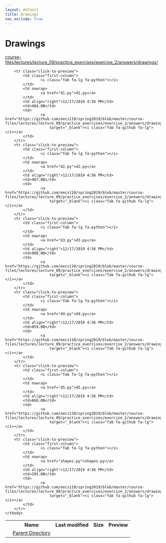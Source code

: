 ```yaml
---
layout: default
title: Drawings
nav_exclude: True
---
```


# Drawings

[course-files/lectures/lecture_09/practice_exercises/exercise_2/answers/drawings/](.)

<table class="tbl-files">
    <tbody>
        <tr>
            <th valign="top"></th>
            <th>Name</th>
            <th>Last modified</th>
            <th>Size</th>
            <th>Preview</th>
        </tr>
        <tr>
            <td valign="top">
                <i class="fa fa-folder-open"></i>
            </td>
            <td><a href="../">Parent Directory</a></td>
            <td>&nbsp;</td>
            <td>&nbsp;</td>
            <td>&nbsp;</td>
        </tr>

        <tr class="click-to-preview">
            <td class="first-column">
                    <i class="fab fa-lg fa-python"></i>
            </td>
            <td nowrap>
                    <a href="d1.py">d1.py</a>
            </td>
            <td align="right">12/17/2019 4:56 PM</td>
            <td>484.0B</td>
            <td>
                    <a href="https://github.com/eecs110/spring2019/blob/master/course-files/lectures/lecture_09/practice_exercises/exercise_2/answers/drawings/d1.py"
                        target="_blank"><i class="fab fa-github fa-lg"></i></a>
            </td>
        </tr>
        <tr class="click-to-preview">
            <td class="first-column">
                    <i class="fab fa-lg fa-python"></i>
            </td>
            <td nowrap>
                    <a href="d2.py">d2.py</a>
            </td>
            <td align="right">12/17/2019 4:56 PM</td>
            <td>487.0B</td>
            <td>
                    <a href="https://github.com/eecs110/spring2019/blob/master/course-files/lectures/lecture_09/practice_exercises/exercise_2/answers/drawings/d2.py"
                        target="_blank"><i class="fab fa-github fa-lg"></i></a>
            </td>
        </tr>
        <tr class="click-to-preview">
            <td class="first-column">
                    <i class="fab fa-lg fa-python"></i>
            </td>
            <td nowrap>
                    <a href="d3.py">d3.py</a>
            </td>
            <td align="right">12/17/2019 4:56 PM</td>
            <td>990.0B</td>
            <td>
                    <a href="https://github.com/eecs110/spring2019/blob/master/course-files/lectures/lecture_09/practice_exercises/exercise_2/answers/drawings/d3.py"
                        target="_blank"><i class="fab fa-github fa-lg"></i></a>
            </td>
        </tr>
        <tr class="click-to-preview">
            <td class="first-column">
                    <i class="fab fa-lg fa-python"></i>
            </td>
            <td nowrap>
                    <a href="d4.py">d4.py</a>
            </td>
            <td align="right">12/17/2019 4:56 PM</td>
            <td>859.0B</td>
            <td>
                    <a href="https://github.com/eecs110/spring2019/blob/master/course-files/lectures/lecture_09/practice_exercises/exercise_2/answers/drawings/d4.py"
                        target="_blank"><i class="fab fa-github fa-lg"></i></a>
            </td>
        </tr>
        <tr class="click-to-preview">
            <td class="first-column">
                    <i class="fab fa-lg fa-python"></i>
            </td>
            <td nowrap>
                    <a href="d5.py">d5.py</a>
            </td>
            <td align="right">12/17/2019 4:56 PM</td>
            <td>860.0B</td>
            <td>
                    <a href="https://github.com/eecs110/spring2019/blob/master/course-files/lectures/lecture_09/practice_exercises/exercise_2/answers/drawings/d5.py"
                        target="_blank"><i class="fab fa-github fa-lg"></i></a>
            </td>
        </tr>
        <tr class="click-to-preview">
            <td class="first-column">
                    <i class="fab fa-lg fa-python"></i>
            </td>
            <td nowrap>
                    <a href="shapes.py">shapes.py</a>
            </td>
            <td align="right">12/17/2019 4:56 PM</td>
            <td>295.0B</td>
            <td>
                    <a href="https://github.com/eecs110/spring2019/blob/master/course-files/lectures/lecture_09/practice_exercises/exercise_2/answers/drawings/shapes.py"
                        target="_blank"><i class="fab fa-github fa-lg"></i></a>
            </td>
        </tr>
    </tbody>
</table>

